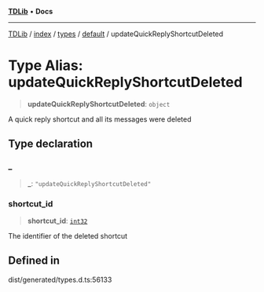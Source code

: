 [**TDLib**](../../../../../../README.md) • **Docs**

***

[TDLib](../../../../../../modules.md) / [index](../../../../../README.md) / [types](../../../README.md) / [default](../README.md) / updateQuickReplyShortcutDeleted

# Type Alias: updateQuickReplyShortcutDeleted

> **updateQuickReplyShortcutDeleted**: `object`

A quick reply shortcut and all its messages were deleted

## Type declaration

### \_

> **\_**: `"updateQuickReplyShortcutDeleted"`

### shortcut\_id

> **shortcut\_id**: [`int32`](int32.md)

The identifier of the deleted shortcut

## Defined in

dist/generated/types.d.ts:56133

